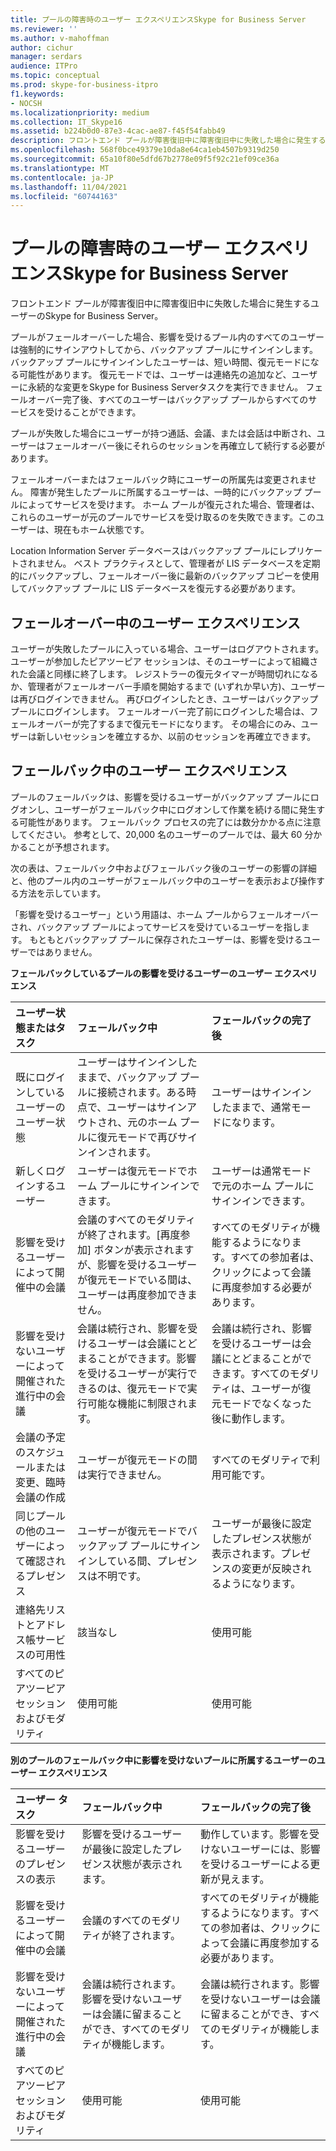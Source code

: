 ```yaml
---
title: プールの障害時のユーザー エクスペリエンスSkype for Business Server
ms.reviewer: ''
ms.author: v-mahoffman
author: cichur
manager: serdars
audience: ITPro
ms.topic: conceptual
ms.prod: skype-for-business-itpro
f1.keywords:
- NOCSH
ms.localizationpriority: medium
ms.collection: IT_Skype16
ms.assetid: b224b0d0-87e3-4cac-ae87-f45f54fabb49
description: フロントエンド プールが障害復旧中に障害復旧中に失敗した場合に発生するユーザーのSkype for Business Server。
ms.openlocfilehash: 568f0bce49379e10da8e64ca1eb4507b9319d250
ms.sourcegitcommit: 65a10f80e5dfd67b2778e09f5f92c21ef09ce36a
ms.translationtype: MT
ms.contentlocale: ja-JP
ms.lasthandoff: 11/04/2021
ms.locfileid: "60744163"
---
```

# <a name="user-experience-during-pool-failure-in-skype-for-business-server"></a>プールの障害時のユーザー エクスペリエンスSkype for Business Server
 
フロントエンド プールが障害復旧中に障害復旧中に失敗した場合に発生するユーザーのSkype for Business Server。
  
プールがフェールオーバーした場合、影響を受けるプール内のすべてのユーザーは強制的にサインアウトしてから、バックアップ プールにサインインします。 バックアップ プールにサインインしたユーザーは、短い時間、復元モードになる可能性があります。 復元モードでは、ユーザーは連絡先の追加など、ユーザーに永続的な変更をSkype for Business Serverタスクを実行できません。 フェールオーバー完了後、すべてのユーザーはバックアップ プールからすべてのサービスを受けることができます。
  
プールが失敗した場合にユーザーが持つ通話、会議、または会話は中断され、ユーザーはフェールオーバー後にそれらのセッションを再確立して続行する必要があります。
  
フェールオーバーまたはフェールバック時にユーザーの所属先は変更されません。 障害が発生したプールに所属するユーザーは、一時的にバックアップ プールによってサービスを受けます。 ホーム プールが復元された場合、管理者は、これらのユーザーが元のプールでサービスを受け取るのを失敗できます。このユーザーは、現在もホーム状態です。
  
Location Information Server データベースはバックアップ プールにレプリケートされません。 ベスト プラクティスとして、管理者が LIS データベースを定期的にバックアップし、フェールオーバー後に最新のバックアップ コピーを使用してバックアップ プールに LIS データベースを復元する必要があります。
  
## <a name="user-experience-during-failover"></a>フェールオーバー中のユーザー エクスペリエンス

ユーザーが失敗したプールに入っている場合、ユーザーはログアウトされます。ユーザーが参加したピアツーピア セッションは、そのユーザーによって組織された会議と同様に終了します。 レジストラーの復元タイマーが時間切れになるか、管理者がフェールオーバー手順を開始するまで (いずれか早い方)、ユーザーは再びログインできません。 再びログインしたとき、ユーザーはバックアップ プールにログインします。 フェールオーバー完了前にログインした場合は、フェールオーバーが完了するまで復元モードになります。 その場合にのみ、ユーザーは新しいセッションを確立するか、以前のセッションを再確立できます。
  
## <a name="user-experience-during-failback"></a>フェールバック中のユーザー エクスペリエンス

プールのフェールバックは、影響を受けるユーザーがバックアップ プールにログオンし、ユーザーがフェールバック中にログオンして作業を続ける間に発生する可能性があります。 フェールバック プロセスの完了には数分かかる点に注意してください。 参考として、20,000 名のユーザーのプールでは、最大 60 分かかることが予想されます。
  
次の表は、フェールバック中およびフェールバック後のユーザーの影響の詳細と、他のプール内のユーザーがフェールバック中のユーザーを表示および操作する方法を示しています。 
  
「影響を受けるユーザー」という用語は、ホーム プールからフェールオーバーされ、バックアップ プールによってサービスを受けているユーザーを指します。 もともとバックアップ プールに保存されたユーザーは、影響を受けるユーザーではありません。
  
**フェールバックしているプールの影響を受けるユーザーのユーザー エクスペリエンス**

|**ユーザー状態またはタスク**|**フェールバック中**|**フェールバックの完了後**|
|:-----|:-----|:-----|
|既にログインしているユーザーのユーザー状態  <br/> |ユーザーはサインインしたままで、バックアップ プールに接続されます。ある時点で、ユーザーはサインアウトされ、元のホーム プールに復元モードで再びサインインされます。  <br/> |ユーザーはサインインしたままで、通常モードになります。  <br/> |
|新しくログインするユーザー  <br/> |ユーザーは復元モードでホーム プールにサインインできます。  <br/> |ユーザーは通常モードで元のホーム プールにサインインできます。  <br/> |
|影響を受けるユーザーによって開催中の会議  <br/> |会議のすべてのモダリティが終了されます。[再度参加] ボタンが表示されますが、影響を受けるユーザーが復元モードでいる間は、ユーザーは再度参加できません。  <br/> |すべてのモダリティが機能するようになります。すべての参加者は、クリックによって会議に再度参加する必要があります。  <br/> |
|影響を受けないユーザーによって開催された進行中の会議  <br/> |会議は続行され、影響を受けるユーザーは会議にとどまることができます。影響を受けるユーザーが実行できるのは、復元モードで実行可能な機能に制限されます。  <br/> |会議は続行され、影響を受けるユーザーは会議にとどまることができます。すべてのモダリティは、ユーザーが復元モードでなくなった後に動作します。  <br/> |
|会議の予定のスケジュールまたは変更、臨時会議の作成  <br/> |ユーザーが復元モードの間は実行できません。  <br/> |すべてのモダリティで利用可能です。  <br/> |
|同じプールの他のユーザーによって確認されるプレゼンス  <br/> |ユーザーが復元モードでバックアップ プールにサインインしている間、プレゼンスは不明です。  <br/> |ユーザーが最後に設定したプレゼンス状態が表示されます。プレゼンスの変更が反映されるようになります。  <br/> |
|連絡先リストとアドレス帳サービスの可用性  <br/> |該当なし  <br/> |使用可能  <br/> |
|すべてのピアツーピア セッションおよびモダリティ  <br/> |使用可能  <br/> |使用可能  <br/> |
   
**別のプールのフェールバック中に影響を受けないプールに所属するユーザーのユーザー エクスペリエンス**

|**ユーザー タスク**|**フェールバック中**|**フェールバックの完了後**|
|:-----|:-----|:-----|
|影響を受けるユーザーのプレゼンスの表示  <br/> |影響を受けるユーザーが最後に設定したプレゼンス状態が表示されます。  <br/> |動作しています。影響を受けないユーザーには、影響を受けるユーザーによる更新が見えます。  <br/> |
|影響を受けるユーザーによって開催中の会議  <br/> |会議のすべてのモダリティが終了されます。  <br/> |すべてのモダリティが機能するようになります。すべての参加者は、クリックによって会議に再度参加する必要があります。  <br/> |
|影響を受けないユーザーによって開催された進行中の会議  <br/> |会議は続行されます。影響を受けないユーザーは会議に留まることができ、すべてのモダリティが機能します。  <br/> |会議は続行されます。影響を受けないユーザーは会議に留まることができ、すべてのモダリティが機能します。  <br/> |
|すべてのピアツーピア セッションおよびモダリティ  <br/> |使用可能  <br/> |使用可能  <br/> |
   

